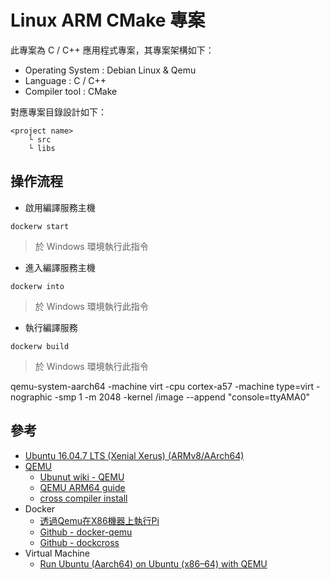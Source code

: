 # Linux ARM CMake 專案

此專案為 C / C++ 應用程式專案，其專案架構如下：

+ Operating System : Debian Linux & Qemu
+ Language : C / C++
+ Compiler tool : CMake

對應專案目錄設計如下：

```
<project name>
    └ src
    └ libs
```

## 操作流程

+ 啟用編譯服務主機

```
dockerw start
```
> 於 Windows 環境執行此指令

+ 進入編譯服務主機

```
dockerw into
```
> 於 Windows 環境執行此指令

+ 執行編譯服務

```
dockerw build
```
> 於 Windows 環境執行此指令

qemu-system-aarch64 -machine virt -cpu cortex-a57 -machine type=virt -nographic -smp 1 -m 2048 -kernel /image  --append "console=ttyAMA0"

## 參考

+ [Ubuntu 16.04.7 LTS (Xenial Xerus) (ARMv8/AArch64)](https://cdimage.ubuntu.com/ubuntu/releases/16.04/release/)
+ [QEMU](https://www.qemu.org/docs/master/)
    - [Ubunut wiki - QEMU](https://wiki.ubuntu.com/ARM64/QEMU)
    - [QEMU ARM64 guide](https://www.cntofu.com/book/46/qemu/76.md)
    - [cross compiler install](https://www.cntofu.com/book/46/toolchain/171.md)
+ Docker
    - [透過Qemu在X86機器上執行Pi](https://peihsinsu.gitbooks.io/docker-note-book/content/run_pi_over_qemu_on_x86.html)
    - [Github - docker-qemu](https://github.com/tianon/docker-qemu)
    - [Github - dockcross](https://github.com/dockcross/dockcross)
+ Virtual Machine
    - [Run Ubuntu (Aarch64) on Ubuntu (x86–64) with QEMU](https://medium.com/@a24230928_45036/run-ubuntu-aarch64-on-ubuntu-x86-64-on-windows-10-with-qemu-7206eab0330c)
